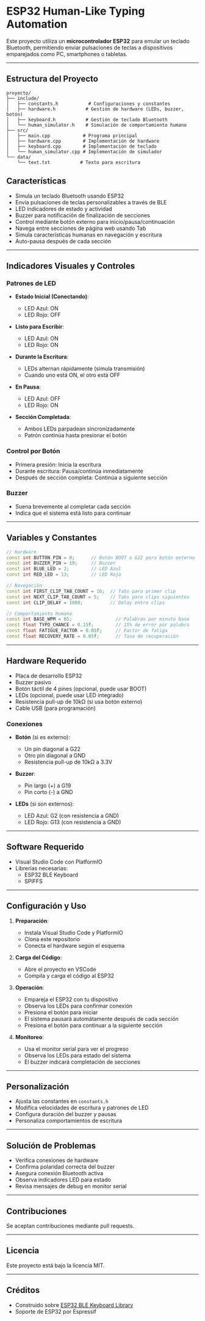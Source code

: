 # ESP32 Human-Like Typing Automation

Este proyecto utiliza un **microcontrolador ESP32** para emular un teclado Bluetooth, permitiendo enviar pulsaciones de teclas a dispositivos emparejados como PC, smartphones o tabletas.

---

## **Estructura del Proyecto**
```
proyecto/
├── include/
│   ├── constants.h           # Configuraciones y constantes
│   ├── hardware.h           # Gestión de hardware (LEDs, buzzer, botón)
│   ├── keyboard.h           # Gestión de teclado Bluetooth
│   └── human_simulator.h    # Simulación de comportamiento humano
├── src/
│   ├── main.cpp            # Programa principal
│   ├── hardware.cpp        # Implementación de hardware
│   ├── keyboard.cpp        # Implementación de teclado
│   └── human_simulator.cpp # Implementación de simulador
└── data/
    └── text.txt           # Texto para escritura
```

## **Características**
- Simula un teclado Bluetooth usando ESP32
- Envía pulsaciones de teclas personalizables a través de BLE
- LED indicadores de estado y actividad
- Buzzer para notificación de finalización de secciones
- Control mediante botón externo para inicio/pausa/continuación
- Navega entre secciones de página web usando Tab
- Simula características humanas en navegación y escritura
- Auto-pausa después de cada sección

---

## **Indicadores Visuales y Controles**

### **Patrones de LED**
- **Estado Inicial (Conectando)**:
  - LED Azul: ON
  - LED Rojo: OFF

- **Listo para Escribir**:
  - LED Azul: ON
  - LED Rojo: ON

- **Durante la Escritura**:
  - LEDs alternan rápidamente (simula transmisión)
  - Cuando uno está ON, el otro está OFF

- **En Pausa**:
  - LED Azul: OFF
  - LED Rojo: ON

- **Sección Completada**:
  - Ambos LEDs parpadean sincronizadamente
  - Patrón continúa hasta presionar el botón

### **Control por Botón**
- Primera presión: Inicia la escritura
- Durante escritura: Pausa/continúa inmediatamente
- Después de sección completa: Continúa a siguiente sección

### **Buzzer**
- Suena brevemente al completar cada sección
- Indica que el sistema está listo para continuar

---

## **Variables y Constantes**
```cpp
// Hardware
const int BUTTON_PIN = 0;      // Botón BOOT o G22 para botón externo
const int BUZZER_PIN = 19;     // Buzzer 
const int BLUE_LED = 2;        // LED Azul
const int RED_LED = 13;        // LED Rojo

// Navegación
const int FIRST_CLIP_TAB_COUNT = 16;  // Tabs para primer clip
const int NEXT_CLIP_TAB_COUNT = 5;    // Tabs para clips siguientes
const int CLIP_DELAY = 1000;          // Delay entre clips

// Comportamiento Humano
const int BASE_WPM = 65;                // Palabras por minuto base
const float TYPO_CHANCE = 0.15f;        // 15% de error por palabra
const float FATIGUE_FACTOR = 0.05f;     // Factor de fatiga
const float RECOVERY_RATE = 0.05f;      // Tasa de recuperación
```

---

## **Hardware Requerido**
- Placa de desarrollo ESP32
- Buzzer pasivo
- Botón táctil de 4 pines (opcional, puede usar BOOT)
- LEDs (opcional, puede usar LED integrado)
- Resistencia pull-up de 10kΩ (si usa botón externo)
- Cable USB (para programación)

### **Conexiones**
- **Botón** (si es externo):
  - Un pin diagonal a G22
  - Otro pin diagonal a GND
  - Resistencia pull-up de 10kΩ a 3.3V

- **Buzzer**:
  - Pin largo (+) a G19
  - Pin corto (-) a GND

- **LEDs** (si son externos):
  - LED Azul: G2 (con resistencia a GND)
  - LED Rojo: G13 (con resistencia a GND)

---

## **Software Requerido**
- Visual Studio Code con PlatformIO
- Librerías necesarias:
  - ESP32 BLE Keyboard
  - SPIFFS

---

## **Configuración y Uso**

1. **Preparación**:
   - Instala Visual Studio Code y PlatformIO
   - Clona este repositorio
   - Conecta el hardware según el esquema

2. **Carga del Código**:
   - Abre el proyecto en VSCode
   - Compila y carga el código al ESP32

3. **Operación**:
   - Empareja el ESP32 con tu dispositivo
   - Observa los LEDs para confirmar conexión
   - Presiona el botón para iniciar
   - El sistema pausará automátamente después de cada sección
   - Presiona el botón para continuar a la siguiente sección

4. **Monitoreo**:
   - Usa el monitor serial para ver el progreso
   - Observa los LEDs para estado del sistema
   - El buzzer indicará completación de secciones

---

## **Personalización**
- Ajusta las constantes en `constants.h`
- Modifica velocidades de escritura y patrones de LED
- Configura duración del buzzer y pausas
- Personaliza comportamientos de escritura

---

## **Solución de Problemas**
- Verifica conexiones de hardware
- Confirma polaridad correcta del buzzer
- Asegura conexión Bluetooth activa
- Observa indicadores LED para estado
- Revisa mensajes de debug en monitor serial

---

## **Contribuciones**
Se aceptan contribuciones mediante pull requests.

---

## **Licencia**
Este proyecto está bajo la licencia MIT.

---

## **Créditos**
- Construido sobre [ESP32 BLE Keyboard Library](https://github.com/T-vK/ESP32-BLE-Keyboard)
- Soporte de ESP32 por Espressif